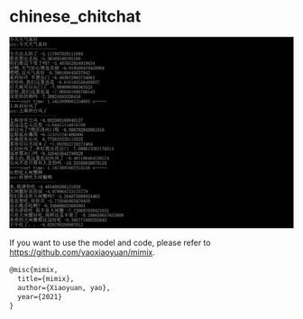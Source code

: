 # chinese_chitchat
![image](pic/screen.png)

If you want to use the model and code, please refer to https://github.com/yaoxiaoyuan/mimix.

```
@misc{mimix,
  title={mimix},
  author={Xiaoyuan, yao},
  year={2021}
}
```

